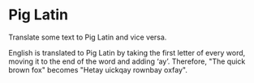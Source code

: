 # Pig Latin

Translate some text to Pig Latin and vice versa.

English is translated to Pig Latin by taking the first letter of every word, moving it to the end of the word and adding ‘ay’. Therefore, "The quick brown fox" becomes "Hetay uickqay rownbay oxfay".
